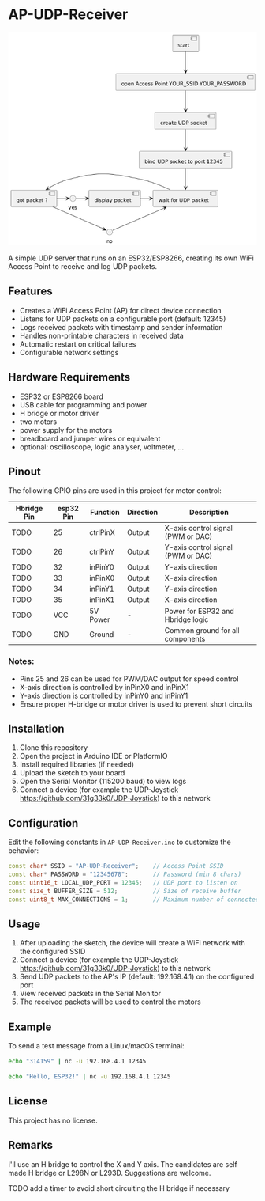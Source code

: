 # AP-UDP-Receiver

![AP-UDP-Receiver Diagram](AP-UDP-Receiver.png)

A simple UDP server that runs on an ESP32/ESP8266, creating its own WiFi Access Point to receive and log UDP packets.

## Features

- Creates a WiFi Access Point (AP) for direct device connection
- Listens for UDP packets on a configurable port (default: 12345)
- Logs received packets with timestamp and sender information
- Handles non-printable characters in received data
- Automatic restart on critical failures
- Configurable network settings

## Hardware Requirements

- ESP32 or ESP8266 board
- USB cable for programming and power
- H bridge or motor driver
- two motors
- power supply for the motors
- breadboard and jumper wires or equivalent
- optional: oscilloscope, logic analyser, voltmeter, ...


## Pinout

The following GPIO pins are used in this project for motor control:

|Hbridge Pin| esp32 Pin | Function      | Direction|Description    
|----|-----|---------------|-----------|------------------------------------|
|TODO| 25  | ctrlPinX      | Output    | X-axis control signal (PWM or DAC) |
|TODO| 26  | ctrlPinY      | Output    | Y-axis control signal (PWM or DAC) |
|TODO| 32  | inPinY0       | Output    | Y-axis direction                   |
|TODO| 33  | inPinX0       | Output    | X-axis direction                   |
|TODO| 34  | inPinY1       | Output    | Y-axis direction                   |
|TODO| 35  | inPinX1       | Output    | X-axis direction                   |
|TODO| VCC | 5V Power      | -         | Power for ESP32 and Hbridge logic  |
|TODO| GND | Ground        | -         | Common ground for all components   |


### Notes:
- Pins 25 and 26 can be used for PWM/DAC output for speed control
- X-axis direction is controlled by inPinX0 and inPinX1
- Y-axis direction is controlled by inPinY0 and inPinY1
- Ensure proper H-bridge or motor driver is used to prevent short circuits


## Installation

1. Clone this repository
2. Open the project in Arduino IDE or PlatformIO
3. Install required libraries (if needed)
4. Upload the sketch to your board
5. Open the Serial Monitor (115200 baud) to view logs
6. Connect a device (for example the UDP-Joystick https://github.com/31g33k0/UDP-Joystick) to this network

## Configuration

Edit the following constants in `AP-UDP-Receiver.ino` to customize the behavior:

```cpp
const char* SSID = "AP-UDP-Receiver";    // Access Point SSID
const char* PASSWORD = "12345678";       // Password (min 8 chars)
const uint16_t LOCAL_UDP_PORT = 12345;   // UDP port to listen on
const size_t BUFFER_SIZE = 512;          // Size of receive buffer
const uint8_t MAX_CONNECTIONS = 1;       // Maximum number of connected clients
```

## Usage

1. After uploading the sketch, the device will create a WiFi network with the configured SSID
2. Connect a device (for example the UDP-Joystick https://github.com/31g33k0/UDP-Joystick) to this network
3. Send UDP packets to the AP's IP (default: 192.168.4.1) on the configured port
4. View received packets in the Serial Monitor
5. The received packets will be used to control the motors

## Example

To send a test message from a Linux/macOS terminal:

```bash
echo "314159" | nc -u 192.168.4.1 12345
```

```bash
echo "Hello, ESP32!" | nc -u 192.168.4.1 12345
```

## License

This project has no license.

## Remarks

I'll use an H bridge to control the X and Y axis.
The candidates are self made H bridge or L298N or L293D. Suggestions are welcome.

TODO add a timer to avoid short circuiting the H bridge if necessary